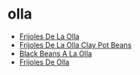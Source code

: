# olla

 * [Frijoles De La Olla](index/f/frijoles-de-la-olla-51123600.json)
 * [Frijoles De La Olla Clay Pot Beans](index/f/frijoles-de-la-olla-clay-pot-beans-51110280.json)
 * [Black Beans A La Olla](index/b/black-beans-a-la-olla.json)
 * [Frijoles De Olla](index/f/frijoles-de-olla.json)
